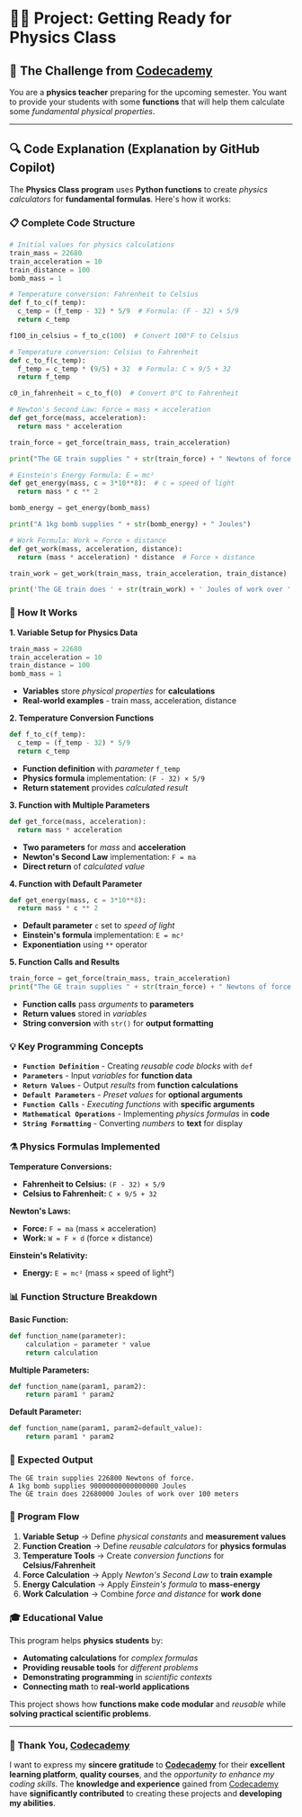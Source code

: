 # 👨‍💻 Project: Getting Ready for Physics Class

## 🎯 The Challenge from [Codecademy](http://www.codecademy.com/)

You are a **physics teacher** preparing for the upcoming semester. You want to provide your students with some **functions** that will help them calculate some *fundamental physical properties*.

---

## 🔍 **Code Explanation (Explanation by GitHub Copilot)**

The **Physics Class program** uses **Python functions** to create *physics calculators* for **fundamental formulas**. Here's how it works:

### **📋 Complete Code Structure**

```python
# Initial values for physics calculations
train_mass = 22680
train_acceleration = 10
train_distance = 100
bomb_mass = 1

# Temperature conversion: Fahrenheit to Celsius
def f_to_c(f_temp):
  c_temp = (f_temp - 32) * 5/9  # Formula: (F - 32) × 5/9
  return c_temp

f100_in_celsius = f_to_c(100)  # Convert 100°F to Celsius

# Temperature conversion: Celsius to Fahrenheit
def c_to_f(c_temp):
  f_temp = c_temp * (9/5) + 32  # Formula: C × 9/5 + 32
  return f_temp

c0_in_fahrenheit = c_to_f(0)  # Convert 0°C to Fahrenheit

# Newton's Second Law: Force = mass × acceleration
def get_force(mass, acceleration):
  return mass * acceleration

train_force = get_force(train_mass, train_acceleration)

print("The GE train supplies " + str(train_force) + " Newtons of force.")

# Einstein's Energy Formula: E = mc²
def get_energy(mass, c = 3*10**8):  # c = speed of light
  return mass * c ** 2

bomb_energy = get_energy(bomb_mass)

print("A 1kg bomb supplies " + str(bomb_energy) + " Joules")

# Work Formula: Work = Force × distance
def get_work(mass, acceleration, distance):
  return (mass * acceleration) * distance  # Force × distance

train_work = get_work(train_mass, train_acceleration, train_distance)

print('The GE train does ' + str(train_work) + ' Joules of work over ' + str(train_distance) + ' meters')
```

### **🎯 How It Works**

**1. Variable Setup for Physics Data**
```python
train_mass = 22680
train_acceleration = 10
train_distance = 100
bomb_mass = 1
```
- **Variables** store *physical properties* for **calculations**
- **Real-world examples** - train mass, acceleration, distance

**2. Temperature Conversion Functions**
```python
def f_to_c(f_temp):
  c_temp = (f_temp - 32) * 5/9
  return c_temp
```
- **Function definition** with *parameter* `f_temp`
- **Physics formula** implementation: `(F - 32) × 5/9`
- **Return statement** provides *calculated result*

**3. Function with Multiple Parameters**
```python
def get_force(mass, acceleration):
  return mass * acceleration
```
- **Two parameters** for *mass* and **acceleration**
- **Newton's Second Law** implementation: `F = ma`
- **Direct return** of *calculated value*

**4. Function with Default Parameter**
```python
def get_energy(mass, c = 3*10**8):
  return mass * c ** 2
```
- **Default parameter** `c` set to *speed of light*
- **Einstein's formula** implementation: `E = mc²`
- **Exponentiation** using `**` operator

**5. Function Calls and Results**
```python
train_force = get_force(train_mass, train_acceleration)
print("The GE train supplies " + str(train_force) + " Newtons of force.")
```
- **Function calls** pass *arguments* to **parameters**
- **Return values** stored in *variables*
- **String conversion** with `str()` for **output formatting**

### **💡 Key Programming Concepts**

- **`Function Definition`** - Creating *reusable code blocks* with `def`
- **`Parameters`** - Input *variables* for **function data**
- **`Return Values`** - Output *results* from **function calculations**
- **`Default Parameters`** - *Preset values* for **optional arguments**
- **`Function Calls`** - *Executing functions* with **specific arguments**
- **`Mathematical Operations`** - Implementing *physics formulas* in **code**
- **`String Formatting`** - Converting *numbers* to **text** for display

### **⚗️ Physics Formulas Implemented**

**Temperature Conversions:**
- **Fahrenheit to Celsius:** `(F - 32) × 5/9`
- **Celsius to Fahrenheit:** `C × 9/5 + 32`

**Newton's Laws:**
- **Force:** `F = ma` (mass × acceleration)
- **Work:** `W = F × d` (force × distance)

**Einstein's Relativity:**
- **Energy:** `E = mc²` (mass × speed of light²)

### **📊 Function Structure Breakdown**

**Basic Function:**
```python
def function_name(parameter):
    calculation = parameter * value
    return calculation
```

**Multiple Parameters:**
```python
def function_name(param1, param2):
    return param1 * param2
```

**Default Parameter:**
```python
def function_name(param1, param2=default_value):
    return param1 * param2
```

### **🔬 Expected Output**

```terminal
The GE train supplies 226800 Newtons of force.
A 1kg bomb supplies 90000000000000000 Joules
The GE train does 22680000 Joules of work over 100 meters
```

### **🔄 Program Flow**

1. **Variable Setup** → Define *physical constants* and **measurement values**
2. **Function Creation** → Define *reusable calculators* for **physics formulas**
3. **Temperature Tools** → Create *conversion functions* for **Celsius/Fahrenheit**
4. **Force Calculation** → Apply *Newton's Second Law* to **train example**
5. **Energy Calculation** → Apply *Einstein's formula* to **mass-energy**
6. **Work Calculation** → Combine *force and distance* for **work done**

### **🎓 Educational Value**

This program helps **physics students** by:
- **Automating calculations** for *complex formulas*
- **Providing reusable tools** for *different problems*
- **Demonstrating programming** in *scientific contexts*
- **Connecting math** to **real-world applications**

This project shows how **functions make code modular** and *reusable* while **solving practical scientific problems**.

---

### 🙏 **Thank You, [Codecademy](https://www.codecademy.com/)**

I want to express my **sincere gratitude** to [**Codecademy**](https://www.codecademy.com/) for their **excellent learning platform**, **quality courses**, and the *opportunity to enhance my coding skills*. The **knowledge and experience** gained from [Codecademy](https://www.codecademy.com/) have **significantly contributed** to creating these projects and **developing my abilities**.